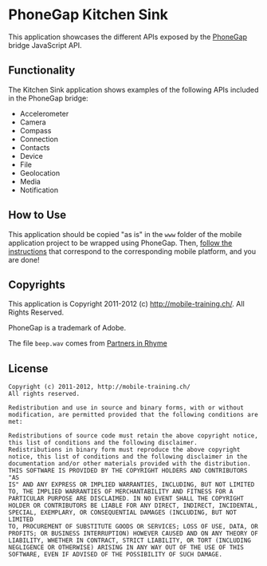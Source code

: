 PhoneGap Kitchen Sink
=====================

This application showcases the different APIs exposed by the
[PhoneGap][1] bridge JavaScript API.

Functionality
-------------

The Kitchen Sink application shows examples of the following APIs
included in the PhoneGap bridge:

- Accelerometer
- Camera
- Compass
- Connection
- Contacts
- Device
- File
- Geolocation
- Media
- Notification

How to Use
----------

This application should be copied "as is" in the `www` folder of the
mobile application project to be wrapped using PhoneGap. Then, [follow
the instructions][2] that correspond to the corresponding mobile
platform, and you are done!

Copyrights
----------

This application is Copyright 2011-2012 (c) http://mobile-training.ch/.
All Rights Reserved.

PhoneGap is a trademark of Adobe.

The file `beep.wav` comes from [Partners in Rhyme][3]

License
-------

    Copyright (c) 2011-2012, http://mobile-training.ch/
    All rights reserved.

    Redistribution and use in source and binary forms, with or without
    modification, are permitted provided that the following conditions are
    met:

    Redistributions of source code must retain the above copyright notice,
    this list of conditions and the following disclaimer.
    Redistributions in binary form must reproduce the above copyright
    notice, this list of conditions and the following disclaimer in the
    documentation and/or other materials provided with the distribution.
    THIS SOFTWARE IS PROVIDED BY THE COPYRIGHT HOLDERS AND CONTRIBUTORS "AS
    IS" AND ANY EXPRESS OR IMPLIED WARRANTIES, INCLUDING, BUT NOT LIMITED
    TO, THE IMPLIED WARRANTIES OF MERCHANTABILITY AND FITNESS FOR A
    PARTICULAR PURPOSE ARE DISCLAIMED. IN NO EVENT SHALL THE COPYRIGHT
    HOLDER OR CONTRIBUTORS BE LIABLE FOR ANY DIRECT, INDIRECT, INCIDENTAL,
    SPECIAL, EXEMPLARY, OR CONSEQUENTIAL DAMAGES (INCLUDING, BUT NOT LIMITED
    TO, PROCUREMENT OF SUBSTITUTE GOODS OR SERVICES; LOSS OF USE, DATA, OR
    PROFITS; OR BUSINESS INTERRUPTION) HOWEVER CAUSED AND ON ANY THEORY OF
    LIABILITY, WHETHER IN CONTRACT, STRICT LIABILITY, OR TORT (INCLUDING
    NEGLIGENCE OR OTHERWISE) ARISING IN ANY WAY OUT OF THE USE OF THIS
    SOFTWARE, EVEN IF ADVISED OF THE POSSIBILITY OF SUCH DAMAGE.

[1]:http://phonegap.com/
[2]:http://phonegap.com/start
[3]:http://www.partnersinrhyme.com/pirsounds/WEB_DESIGN_SOUNDS_WAV/WEB_DESIGN_sounds/BUTTONS_sounds/buttons_beep1a_wav.shtml

